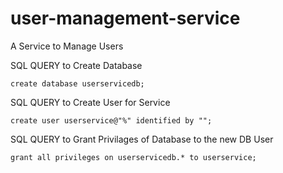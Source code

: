 # user-management-service
A Service to Manage Users

SQL QUERY to Create Database
```
create database userservicedb;
```

SQL QUERY to Create User for Service
```
create user userservice@"%" identified by "";
```

SQL QUERY to Grant Privilages of Database to the new DB User
```
grant all privileges on userservicedb.* to userservice;
```
